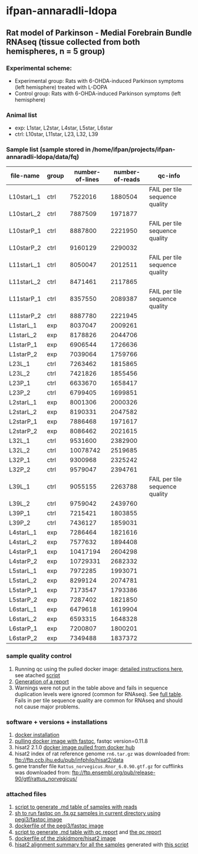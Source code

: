 # ifpan-annaradli-ldopa

## Rat model of Parkinson - Medial Forebrain Bundle RNAseq (tissue collected from both hemispheres, n = 5 group)

### Experimental scheme:

* Experimental group: Rats with 6-OHDA-induced Parkinson symptoms (left hemisphere) treated with L-DOPA
* Control group: Rats with 6-OHDA-induced Parkinson symptoms (left hemisphere)

### Animal list
* exp: L1star, L2star, L4star, L5star, L6star
* ctrl: L10star, L11star, L23, L32, L39

### Sample list (sample stored in /home/ifpan/projects/ifpan-annaradli-ldopa/data/fq)
  
 | file-name | group | number-of-lines | number-of-reads | qc-info | 
 | -------- | ------- | ------- | --------- | -----------| 
 | L10starL_1 | ctrl | 7522016 | 1880504 | FAIL per tile sequence quality  | 
 | L10starL_2 | ctrl | 7887509 | 1971877 |  | 
 | L10starP_1 | ctrl | 8887800 | 2221950 | FAIL per tile sequence quality | 
 | L10starP_2 | ctrl | 9160129 | 2290032 |  | 
 | L11starL_1 | ctrl | 8050047 | 2012511 | FAIL per tile sequence quality | 
 | L11starL_2 | ctrl | 8471461 | 2117865 |  | 
 | L11starP_1 | ctrl | 8357550 | 2089387 | FAIL per tile sequence quality | 
 | L11starP_2 | ctrl | 8887780 | 2221945 |  | 
 | L1starL_1 | exp | 8037047 | 2009261 |  | 
 | L1starL_2 | exp | 8178826 | 2044706 |  | 
 | L1starP_1 | exp | 6906544 | 1726636 |  | 
 | L1starP_2 | exp | 7039064 | 1759766 |  | 
 | L23L_1 | ctrl | 7263462 | 1815865 |  | 
 | L23L_2 | ctrl | 7421826 | 1855456 |  | 
 | L23P_1 | ctrl | 6633670 | 1658417 |  | 
 | L23P_2 | ctrl | 6799405 | 1699851 |  | 
 | L2starL_1 | exp | 8001306 | 2000326 |  | 
 | L2starL_2 | exp | 8190331 | 2047582 |  | 
 | L2starP_1 | exp | 7886468 | 1971617 |  | 
 | L2starP_2 | exp | 8086462 | 2021615 |  | 
 | L32L_1 | ctrl | 9531600 | 2382900 |  | 
 | L32L_2 | ctrl | 10078742 | 2519685 |  | 
 | L32P_1 | ctrl | 9300968 | 2325242 |  | 
 | L32P_2 | ctrl | 9579047 | 2394761 |  | 
 | L39L_1 | ctrl | 9055155 | 2263788 | FAIL per tile sequence quality | 
 | L39L_2 | ctrl | 9759042 | 2439760 |  | 
 | L39P_1 | ctrl | 7215421 | 1803855 |  | 
 | L39P_2 | ctrl | 7436127 | 1859031 |  | 
 | L4starL_1 | exp | 7286464 | 1821616 |  | 
 | L4starL_2 | exp | 7577632 | 1894408 |  | 
 | L4starP_1 | exp | 10417194 | 2604298 |  | 
 | L4starP_2 | exp | 10729331 | 2682332 |  | 
 | L5starL_1 | exp | 7972285 | 1993071 |  | 
 | L5starL_2 | exp | 8299124 | 2074781 |  | 
 | L5starP_1 | exp | 7173547 | 1793386 |  | 
 | L5starP_2 | exp | 7287402 | 1821850 |  | 
 | L6starL_1 | exp | 6479618 | 1619904 |  | 
 | L6starL_2 | exp | 6593315 | 1648328 |  | 
 | L6starP_1 | exp | 7200807 | 1800201 |  | 
 | L6starP_2 | exp | 7349488 | 1837372 |  | 


### sample quality control
1. Running qc using the pulled docker image: [detailed instructions here](https://hub.docker.com/r/pegi3s/fastqc), see atached [script](run-fastqc.sh)
2. [Generation of a report](generate-summary-qc-table.sh)
3. Warnings were not put in the table above and fails in sequence duplication levels were ignored (common for RNAseq). See [full table](qc-report.md). Fails in per tile sequence quality are common for RNAseq and should not cause major problems.

### software + versions + installations
1. [docker installation](https://gist.github.com/gosborcz/f1f3dbd7aa256e26ae1e8ce33fd30509)
2. [pulling docker image with fastqc](https://gist.github.com/gosborcz/1735c2533061354756b05154519972bf), fastqc version=0.11.8
3. hisat2 2.1.0 [docker image pulled from docker hub](https://hub.docker.com/r/zlskidmore/hisat2)
4. hisat2 index of rat reference genome `rn6.tar.gz` was downloaded from: ftp://ftp.ccb.jhu.edu/pub/infphilo/hisat2/data
5. gene transfer file `Rattus_norvegicus.Rnor_6.0.90.gtf.gz` for cufflinks was downloaded from: ftp://ftp.ensembl.org/pub/release-90/gtf/rattus_norvegicus/


### attached files
1. [script to generate .md table of samples with reads](generate-sample-info-table.sh)
2. [sh to run fastqc on .fq.gz samples in current directory using pegi3/fastqc image](run-fastqc.sh)
3. [dockerfile of the pegi3/fastqc image](fastqc-dockerfile)
4. [script to generate .md table with qc report](generate-summary-qc-table.sh) and [the qc report](qc-report.md)
5. [dockerfile of the zlskidmore/hisat2 image](hisat2-dockerfile)
6. [hisat2 alignment summary for all the samples](hisat2-report.md) generated with [this script](generate-hisat2-report.sh)

